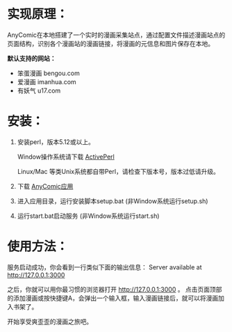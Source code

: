 # 实现原理：
AnyComic在本地搭建了一个实时的漫画采集站点，通过配置文件描述漫画站点的页面结构，识别各个漫画站的漫画链接，将漫画的元信息和图片保存在本地。

**默认支持的网站：**
* 笨蛋漫画 bengou.com
* 爱漫画 imanhua.com
* 有妖气 u17.com

# 安装：
1. 安装perl，版本5.12或以上。

    Window操作系统请下载 [ActivePerl](http://www.activestate.com/activeperl/downloads)

    Linux/Mac 等类Unix系统都自带Perl，请检查下版本号，版本过低请升级。

2. 下载 [AnyComic应用](https://github.com/baboowang/anycomic/zipball/master)

3. 进入应用目录，运行安装脚本setup.bat (非Window系统运行setup.sh)

4. 运行start.bat启动服务 (非Window系统运行start.sh)

# 使用方法：
服务启动成功，你会看到一行类似下面的输出信息：
Server available at http://127.0.0.1:3000

之后，你就可以用你最习惯的浏览器打开 http://127.0.0.1:3000 。
点击页面顶部的添加漫画或按快捷键A，会弹出一个输入框，输入漫画链接后，就可以将漫画加入书架了。

开始享受爽歪歪的漫画之旅吧。
